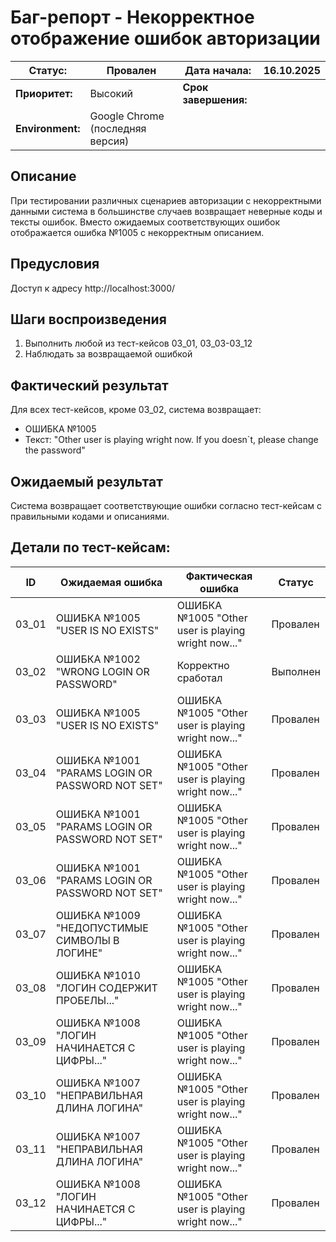 # Баг-репорт - Некорректное отображение ошибок авторизации

| **Статус:** | Провален | **Дата начала:** | 16.10.2025 |
|-------------|----------|------------------|------------|
| **Приоритет:** | Высокий | **Срок завершения:** |  |
| **Environment:** | Google Chrome (последняя версия) |  |  ||

## Описание

При тестировании различных сценариев авторизации с некорректными данными система в большинстве случаев возвращает неверные коды и тексты ошибок. Вместо ожидаемых соответствующих ошибок отображается ошибка №1005 с некорректным описанием.

## Предусловия

Доступ к адресу http://localhost:3000/

## Шаги воспроизведения

1. Выполнить любой из тест-кейсов 03_01, 03_03-03_12
2. Наблюдать за возвращаемой ошибкой

## Фактический результат

Для всех тест-кейсов, кроме 03_02, система возвращает:
- ОШИБКА №1005
- Текст: "Other user is playing wright now. If you doesn`t, please change the password"

## Ожидаемый результат

Система возвращает соответствующие ошибки согласно тест-кейсам с правильными кодами и описаниями.

## Детали по тест-кейсам:

| ID | Ожидаемая ошибка | Фактическая ошибка | Статус |
|----|------------------|-------------------|--------|
| 03_01 | ОШИБКА №1005 "USER IS NO EXISTS" | ОШИБКА №1005 "Other user is playing wright now..." | Провален |
| 03_02 | ОШИБКА №1002 "WRONG LOGIN OR PASSWORD" | Корректно сработал | Выполнен |
| 03_03 | ОШИБКА №1005 "USER IS NO EXISTS" | ОШИБКА №1005 "Other user is playing wright now..." | Провален |
| 03_04 | ОШИБКА №1001 "PARAMS LOGIN OR PASSWORD NOT SET" | ОШИБКА №1005 "Other user is playing wright now..." | Провален |
| 03_05 | ОШИБКА №1001 "PARAMS LOGIN OR PASSWORD NOT SET" | ОШИБКА №1005 "Other user is playing wright now..." | Провален |
| 03_06 | ОШИБКА №1001 "PARAMS LOGIN OR PASSWORD NOT SET" | ОШИБКА №1005 "Other user is playing wright now..." | Провален |
| 03_07 | ОШИБКА №1009 "НЕДОПУСТИМЫЕ СИМВОЛЫ В ЛОГИНЕ" | ОШИБКА №1005 "Other user is playing wright now..." | Провален |
| 03_08 | ОШИБКА №1010 "ЛОГИН СОДЕРЖИТ ПРОБЕЛЫ..." | ОШИБКА №1005 "Other user is playing wright now..." | Провален |
| 03_09 | ОШИБКА №1008 "ЛОГИН НАЧИНАЕТСЯ С ЦИФРЫ..." | ОШИБКА №1005 "Other user is playing wright now..." | Провален |
| 03_10 | ОШИБКА №1007 "НЕПРАВИЛЬНАЯ ДЛИНА ЛОГИНА" | ОШИБКА №1005 "Other user is playing wright now..." | Провален |
| 03_11 | ОШИБКА №1007 "НЕПРАВИЛЬНАЯ ДЛИНА ЛОГИНА" | ОШИБКА №1005 "Other user is playing wright now..." | Провален |
| 03_12 | ОШИБКА №1008 "ЛОГИН НАЧИНАЕТСЯ С ЦИФРЫ..." | ОШИБКА №1005 "Other user is playing wright now..." | Провален |
